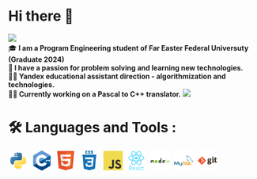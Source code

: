 <h1>Hi there 👋</h1>
<div id="header">
  <img src="https://camo.githubusercontent.com/6510c79f86cdd5e32cf6c5b009548bf09c137f06cffe87acbf41e68cbf0402c1/68747470733a2f2f6d656469612e67697068792e636f6d2f6d656469612f57465a7642375649584267697a336f4458452f67697068792e676966" width="100"/>
</div>
🎓 <b>I am a Program Engineering student of Far Easter Federal Universuty (Graduate 2024)<br>
🧠 I have a passion for problem solving and learning new technologies.<br>
👨‍🏫 Yandex educational assistant direction - algorithmization and technologies.<br>
👨‍💻 Currently working on a Pascal to C++ translator.</b>
<img src = "https://camo.githubusercontent.com/5531f294dbc926191e72f2c5931348ba2650d3375b926a147260f5323e0077a6/68747470733a2f2f6d65646961332e67697068792e636f6d2f6d656469612f785541376264704c78516873535164796f672f67697068792e6769663f6369643d373930623736313165343538343731353265613161653737613633353134303031383133356635336362313831643565267269643d67697068792e6769662663743d67" width="300"/>

<h1>🛠️ Languages and Tools :</h1>
<div>
  <img src="https://github.com/devicons/devicon/blob/master/icons/python/python-original.svg" title="Python"  alt="Python" width="40" height="40"/>&nbsp;
  <img src="https://github.com/devicons/devicon/blob/master/icons/cplusplus/cplusplus-original.svg" title="C++" alt="C++" width="40" height="40"/>&nbsp;
  <img src="https://github.com/devicons/devicon/blob/master/icons/html5/html5-original.svg" title="HTML5" alt="HTML" width="40" height="40"/>&nbsp;
  <img src="https://github.com/devicons/devicon/blob/master/icons/css3/css3-plain-wordmark.svg"  title="CSS3" alt="CSS" width="40" height="40"/>&nbsp;
  <img src="https://github.com/devicons/devicon/blob/master/icons/javascript/javascript-original.svg" title="JavaScript" alt="JavaScript" width="40" height="40"/>&nbsp;
  <img src="https://github.com/devicons/devicon/blob/master/icons/react/react-original-wordmark.svg" title="React" alt="React" width="40" height="40"/>&nbsp;
  <img src="https://github.com/devicons/devicon/blob/master/icons/nodejs/nodejs-original-wordmark.svg" title="NodeJS" alt="NodeJS" width="40" height="40"/>&nbsp;
  <img src="https://github.com/devicons/devicon/blob/master/icons/mysql/mysql-original-wordmark.svg" title="MySQL"  alt="MySQL" width="40" height="40"/>&nbsp;
  <img src="https://github.com/devicons/devicon/blob/master/icons/git/git-original-wordmark.svg" title="Git" **alt="Git" width="40" height="40"/>
</div>

